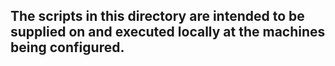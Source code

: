 ## The scripts in this directory are intended to be supplied on and executed locally at the machines being configured.